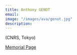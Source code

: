 ```yaml
---
title: Anthony GENOT
email: 
image: "/images/ava/genot.jpg"
description:  
---
```


(CNRS, Tokyo)

<a href="/anthony">Memorial Page</a>
